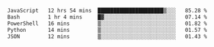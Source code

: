 
<!--START_SECTION:waka-->

```txt
JavaScript   12 hrs 54 mins  █████████████████████▒░░░   85.28 %
Bash         1 hr 4 mins     █▓░░░░░░░░░░░░░░░░░░░░░░░   07.14 %
PowerShell   16 mins         ▒░░░░░░░░░░░░░░░░░░░░░░░░   01.82 %
Python       14 mins         ▒░░░░░░░░░░░░░░░░░░░░░░░░   01.57 %
JSON         12 mins         ▒░░░░░░░░░░░░░░░░░░░░░░░░   01.43 %
```

<!--END_SECTION:waka-->
